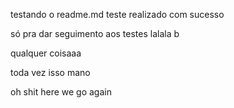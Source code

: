 testando o readme.md
teste realizado com sucesso

só pra dar seguimento aos testes lalala b

qualquer coisaaa

toda vez isso mano

oh shit here we go again
